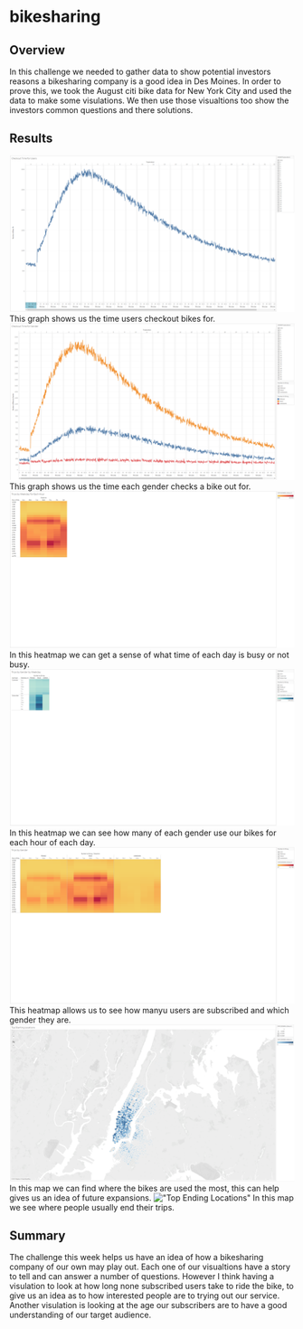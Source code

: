 # bikesharing
## Overview
In this challenge we needed to gather data to show potential investors reasons a bikesharing company is a good idea in Des Moines. In order to prove this, we took the August citi bike data for New York City and used the data to make some visulations. We then use those visualtions too show the investors common questions and there solutions.
## Results
!["Checkout Time for Users"](Resources/Checkout_Time_for_Users.png)
This graph shows us the time users checkout bikes for.
!["Checkout Time for Gender"](Resources/Checkout_Time_for_Gender.png)
This graph shows us the time each gender checks a bike out for.
!["Trips by Weekday for Each Hour"](Resources/Trips_by_Weekday_for_Each_Hour.png)
In this heatmap we can get a sense of what time of each day is busy or not busy.
!["Trips by Gender by Weekday"](Resources/Trips_by_Gender_by_Weekday.png)
In this heatmap we can see how many of each gender use our bikes for each hour of each day.
!["Trips by Gender"](Resources/Trips_by_Gender.png)
This heatmap allows us to see how manyu users are subscribed and which gender they are.
!["Top Starting Locations"](Resources/Top_Starting_Locations.png)
In this map we can find where the bikes are used the most, this can help gives us an idea of future expansions.
!["Top Ending Locations"](Resources/Top_Ending_Locations.png)
In this map we see where people usually end their trips.
## Summary
The challenge this week helps us have an idea of how a bikesharing company of our own may play out. Each one of our visualtions have a story to tell and can answer a number of questions. However I think having a visulation to look at how long none subscribed users take to ride the bike, to give us an idea as to how interested people are to trying out our service. Another visulation is looking at the age our subscribers are to have a good understanding of our target audience.

